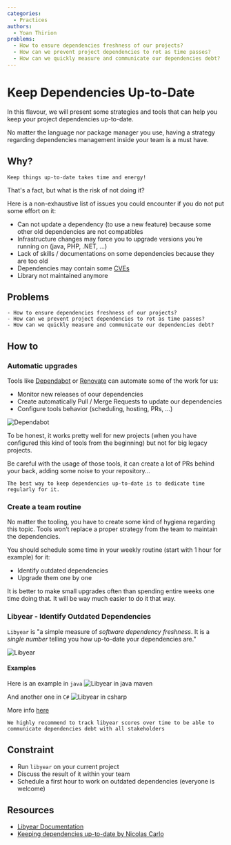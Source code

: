 ```yaml
---
categories:
  - Practices
authors:
  - Yoan Thirion
problems:
  - How to ensure dependencies freshness of our projects?
  - How can we prevent project dependencies to rot as time passes?
  - How can we quickly measure and communicate our dependencies debt?
---
```


# Keep Dependencies Up-to-Date

In this flavour, we will present some strategies and tools that can help you keep your project dependencies up-to-date.

No matter the language nor package manager you use, having a strategy regarding dependencies management inside your team is a must have.

## Why?

`Keep things up-to-date takes time and energy!`

That's a fact, but what is the risk of not doing it?

Here is a non-exhaustive list of issues you could encounter if you do not put some effort on it:

- Can not update a dependency (to use a new feature) because some other old dependencies are not compatibles
- Infrastructure changes may force you to upgrade versions you’re running on (java, PHP, .NET, ...)
- Lack of skills / documentations on some dependencies because they are too old
- Dependencies may contain some [CVEs](https://www.cvedetails.com/)
- Library not maintained anymore

## Problems

    - How to ensure dependencies freshness of our projects?
    - How can we prevent project dependencies to rot as time passes?
    - How can we quickly measure and communicate our dependencies debt?

## How to

### Automatic upgrades

Tools like [Dependabot](https://github.com/dependabot) or [Renovate](https://github.com/renovatebot/renovate) can automate some of the work for us:

- Monitor new releases of oour dependencies
- Create automatically Pull / Merge Requests to update our dependencies
- Configure tools behavior (scheduling, hosting, PRs, ...)

![Dependabot](/images/keep-dependencies-up-to-date/dependabot-example.webp)

To be honest, it works pretty well for new projects (when you have configured this kind of tools from the beginning) but not for big legacy projects.

Be careful with the usage of those tools, it can create a lot of PRs behind your back, adding some noise to your repository...

`The best way to keep dependencies up-to-date is to dedicate time regularly for it.`

### Create a team routine

No matter the tooling, you have to create some kind of hygiena regarding this topic.
Tools won’t replace a proper strategy from the team to maintain the dependencies.

You should schedule some time in your weekly routine (start with 1 hour for example) for it:

- Identify outdated dependencies
- Upgrade them one by one

It is better to make small upgrades often than spending entire weeks one time doing that. It will be way much easier to do it that way.

### Libyear - Identify Outdated Dependencies

`Libyear` is "a simple measure of _software dependency freshness_. It is a _single number_ telling you how up-to-date your dependencies are."

![Libyear](/images/keep-dependencies-up-to-date/libyear.webp)

#### Examples

Here is an example in `java`
![Libyear in java maven](/images/keep-dependencies-up-to-date/libyear-java.webp)

And another one in `C#`
![Libyear in csharp](/images/keep-dependencies-up-to-date/libyear-csharp.webp)

More info [here](https://libyear.com/)

`We highly recommend to track libyear scores over time to be able to communicate dependencies debt with all stakeholders`

## Constraint

- Run `libyear` on your current project
- Discuss the result of it within your team
- Schedule a first hour to work on outdated dependencies (everyone is welcome)

## Resources

- [Libyear Documentation](https://libyear.com/)
- [Keeping dependencies up-to-date by Nicolas Carlo](https://understandlegacycode.com/blog/keeping-dependencies-up-to-date/)
